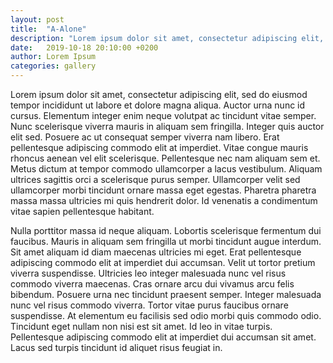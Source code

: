 ```yaml
---
layout: post
title:  "A-Alone"
description: "Lorem ipsum dolor sit amet, consectetur adipiscing elit, sed do eiusmod tempor incididunt ut labore et dolore magna aliqua."
date:   2019-10-18 20:10:00 +0200
author: Lorem Ipsum
categories: gallery
---
```


Lorem ipsum dolor sit amet, consectetur adipiscing elit, sed do eiusmod tempor incididunt ut labore et dolore magna aliqua. Auctor urna nunc id cursus. Elementum integer enim neque volutpat ac tincidunt vitae semper. Nunc scelerisque viverra mauris in aliquam sem fringilla. Integer quis auctor elit sed. Posuere ac ut consequat semper viverra nam libero. Erat pellentesque adipiscing commodo elit at imperdiet. Vitae congue mauris rhoncus aenean vel elit scelerisque. Pellentesque nec nam aliquam sem et. Metus dictum at tempor commodo ullamcorper a lacus vestibulum. Aliquam ultrices sagittis orci a scelerisque purus semper. Ullamcorper velit sed ullamcorper morbi tincidunt ornare massa eget egestas. Pharetra pharetra massa massa ultricies mi quis hendrerit dolor. Id venenatis a condimentum vitae sapien pellentesque habitant.

Nulla porttitor massa id neque aliquam. Lobortis scelerisque fermentum dui faucibus. Mauris in aliquam sem fringilla ut morbi tincidunt augue interdum. Sit amet aliquam id diam maecenas ultricies mi eget. Erat pellentesque adipiscing commodo elit at imperdiet dui accumsan. Velit ut tortor pretium viverra suspendisse. Ultricies leo integer malesuada nunc vel risus commodo viverra maecenas. Cras ornare arcu dui vivamus arcu felis bibendum. Posuere urna nec tincidunt praesent semper. Integer malesuada nunc vel risus commodo viverra. Tortor vitae purus faucibus ornare suspendisse. At elementum eu facilisis sed odio morbi quis commodo odio. Tincidunt eget nullam non nisi est sit amet. Id leo in vitae turpis. Pellentesque adipiscing commodo elit at imperdiet dui accumsan sit amet. Lacus sed turpis tincidunt id aliquet risus feugiat in.